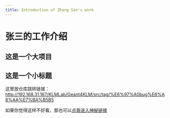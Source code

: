 ```yaml
---
title: Introduction of Zhang San's work
---
```


# 张三的工作介绍

## 这是一个大项目

## 这是一个小标题

这里放仓库跳转链接：http://192.168.31.167/KLMLab/Geant4KLM/src/tag/%E6%97%A0bug%E6%A8%AA%E7%BA%B5B5

如果你觉得这样不好看，那也可以[点我进入神秘链接](http://192.168.31.167/KLMLab/Geant4KLM/src/tag/%E6%97%A0bug%E6%A8%AA%E7%BA%B5B5)
